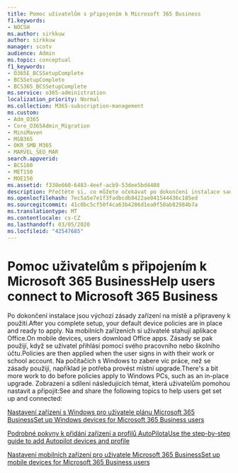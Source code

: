 ```yaml
---
title: Pomoc uživatelům s připojením k Microsoft 365 Business
f1.keywords:
- NOCSH
ms.author: sirkkuw
author: sirkkuw
manager: scotv
audience: Admin
ms.topic: conceptual
f1_keywords:
- O365E_BCSSetupComplete
- BCSSetupComplete
- BCS365_BCSSetupComplete
ms.service: o365-administration
localization_priority: Normal
ms.collection: M365-subscription-management
ms.custom:
- Adm_O365
- Core_O365Admin_Migration
- MiniMaven
- MSB365
- OKR_SMB_M365
- MARVEL_SEO_MAR
search.appverid:
- BCS160
- MET150
- MOE150
ms.assetid: f338e660-6483-4eef-acb9-53dee5bd4408
description: Přečtěte si, co můžete očekávat po dokončení instalace sady Business Cloud Suite a po zavedení výchozích zásad zařízení, které jsou připraveny k použití.
ms.openlocfilehash: 7ec5a5e7e1f3fadbcdb8422ae041544436c185ed
ms.sourcegitcommit: 41c0bc5cf50f4ca63b4286d1ea0f58ab82984b7a
ms.translationtype: MT
ms.contentlocale: cs-CZ
ms.lasthandoff: 03/05/2020
ms.locfileid: "42547685"
---
```

# <a name="help-users-connect-to-microsoft-365-business"></a><span data-ttu-id="00529-103">Pomoc uživatelům s připojením k Microsoft 365 Business</span><span class="sxs-lookup"><span data-stu-id="00529-103">Help users connect to Microsoft 365 Business</span></span>

<span data-ttu-id="00529-104">Po dokončení instalace jsou výchozí zásady zařízení na místě a připraveny k použití.</span><span class="sxs-lookup"><span data-stu-id="00529-104">After you complete setup, your default device policies are in place and ready to apply.</span></span> <span data-ttu-id="00529-105">Na mobilních zařízeních si uživatelé stahují aplikace Office.</span><span class="sxs-lookup"><span data-stu-id="00529-105">On mobile devices, users download Office apps.</span></span> <span data-ttu-id="00529-106">Zásady se pak použijí, když se uživatel přihlásí pomocí svého pracovního nebo školního účtu.</span><span class="sxs-lookup"><span data-stu-id="00529-106">Policies are then applied when the user signs in with their work or school account.</span></span> <span data-ttu-id="00529-107">Na počítačích s Windows to zabere víc práce, než se zásady použijí, například je potřeba provést místní upgrade.</span><span class="sxs-lookup"><span data-stu-id="00529-107">There's a bit more work to do before policies apply to Windows PCs, such as an in-place upgrade.</span></span> <span data-ttu-id="00529-108">Zobrazení a sdílení následujících témat, která uživatelům pomohou nastavit a připojit:</span><span class="sxs-lookup"><span data-stu-id="00529-108">See and share the following topics to help users get set up and connected:</span></span>
  
[<span data-ttu-id="00529-109">Nastavení zařízení s Windows pro uživatele plánu Microsoft 365 Business</span><span class="sxs-lookup"><span data-stu-id="00529-109">Set up Windows devices for Microsoft 365 Business users</span></span>](set-up-windows-devices.md)
  
[<span data-ttu-id="00529-110">Podrobné pokyny k přidání zařízení a profilů AutoPilota</span><span class="sxs-lookup"><span data-stu-id="00529-110">Use the step-by-step guide to add Autopilot devices and profile</span></span>](add-autopilot-devices-and-profile.md)
  
[<span data-ttu-id="00529-111">Nastavení mobilních zařízení pro uživatele Microsoft 365 Business</span><span class="sxs-lookup"><span data-stu-id="00529-111">Set up mobile devices for Microsoft 365 Business users</span></span>](set-up-mobile-devices.md)
  

